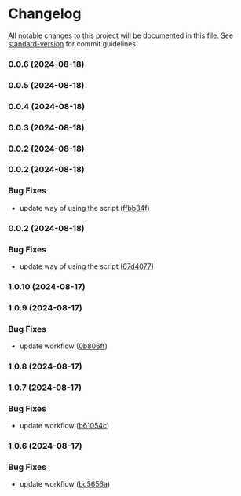 # Changelog

All notable changes to this project will be documented in this file. See [standard-version](https://github.com/conventional-changelog/standard-version) for commit guidelines.

### 0.0.6 (2024-08-18)

### 0.0.5 (2024-08-18)

### 0.0.4 (2024-08-18)

### 0.0.3 (2024-08-18)

### 0.0.2 (2024-08-18)

### 0.0.2 (2024-08-18)


### Bug Fixes

* update way of using the script ([ffbb34f](https://github.com/pinkynrg/flask-react-app/commit/ffbb34fa8dca1d7eaea0d5b8a874f5af1e837f95))

### 0.0.2 (2024-08-18)


### Bug Fixes

* update way of using the script ([67d4077](https://github.com/pinkynrg/create-flask-react-app/commit/67d40770e25682b3962f7a0ef387a9530000e2ac))

### 1.0.10 (2024-08-17)

### 1.0.9 (2024-08-17)


### Bug Fixes

* update workflow ([0b806ff](https://github.com/pinkynrg/create-flask-react-app/commit/0b806fff752a2947c9d21bca7cba6ea158828625))

### 1.0.8 (2024-08-17)

### 1.0.7 (2024-08-17)


### Bug Fixes

* update workflow ([b61054c](https://github.com/pinkynrg/create-flask-react-app/commit/b61054cc5f55031998cd94f7d908931803308d5f))

### 1.0.6 (2024-08-17)


### Bug Fixes

* update workflow ([bc5656a](https://github.com/pinkynrg/create-flask-react-app/commit/bc5656acfb5a9d386750e56ea144ff4e89cd1caf))
